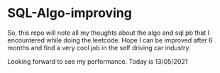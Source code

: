 # SQL-Algo-improving
So, this repo will note all my thoughts about the algo and sql pb that I encountered while doing the leetcode. Hope I can be improved after 6 months and find a very cool job in the self driving car industry.

Looking forward to see my performance. Today is 13/05/2021